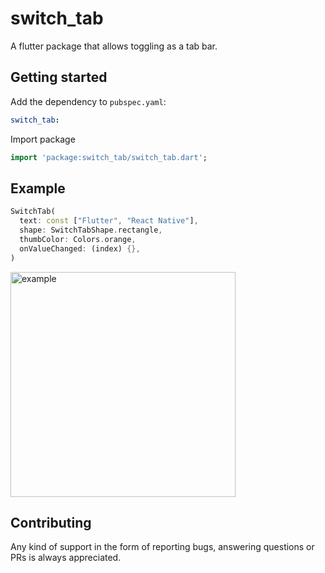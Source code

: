 # switch_tab

A flutter package that allows toggling as a tab bar.

## Getting started

Add the dependency to `pubspec.yaml`:
```yaml
switch_tab:
```

Import package
```dart
import 'package:switch_tab/switch_tab.dart';
```

## Example
```dart
SwitchTab(
  text: const ["Flutter", "React Native"],
  shape: SwitchTabShape.rectangle,
  thumbColor: Colors.orange,
  onValueChanged: (index) {},
)
```

<img src="https://github.com/radikz/switch_tab/blob/32c41c803d0cb133d90ed7e9c4b1610c7fd59fbd/example.gif" alt="example" width="360">

## Contributing
Any kind of support in the form of reporting bugs, answering questions or PRs is always appreciated.